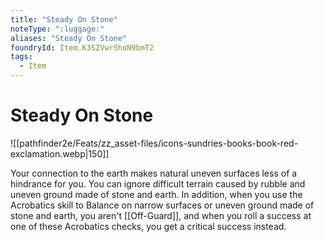 ```yaml
---
title: "Steady On Stone"
noteType: ":luggage:"
aliases: "Steady On Stone"
foundryId: Item.K3SZVwrShoN9bmT2
tags:
  - Item
---
```


# Steady On Stone
![[pathfinder2e/Feats/zz_asset-files/icons-sundries-books-book-red-exclamation.webp|150]]

Your connection to the earth makes natural uneven surfaces less of a hindrance for you. You can ignore difficult terrain caused by rubble and uneven ground made of stone and earth. In addition, when you use the Acrobatics skill to Balance on narrow surfaces or uneven ground made of stone and earth, you aren't [[Off-Guard]], and when you roll a success at one of these Acrobatics checks, you get a critical success instead.
